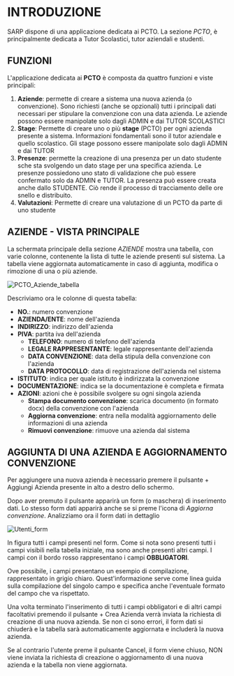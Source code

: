 <style>
    @import url(/css/doc-style.css);
</style>

# INTRODUZIONE

SARP dispone di una applicazione dedicata ai PCTO.
La sezione *PCTO*, è principalmente dedicata a Tutor Scolastici, tutor aziendali e studenti.

## FUNZIONI

L'applicazione dedicata ai **PCTO** è composta da quattro funzioni e viste principali:

1. **Aziende**: permette di creare a sistema una nuova azienda (o convenzione). Sono richiesti (anche se opzionali) tutti i principali dati necessari per stipulare la convenzione con una data azienda. Le aziende possono essere manipolate solo dagli ADMIN e dai TUTOR SCOLASTICI
2. **Stage**: Permette di creare uno o più **stage** (PCTO) per ogni azienda presente a sistema. Informazioni fondamentali sono il tutor aziendale e quello scolastico. Gli stage possono essere manipolate solo dagli ADMIN e dai TUTOR
3. **Presenze**: permette la creazione di una presenza per un dato studente sche sta svolgendo un dato stage per una specifica azienda. Le presenze possiedono uno stato di validazione che può essere confermato solo da ADMIN e TUTOR. La presenza può essere creata anche dallo STUDENTE. Ciò rende il processo di tracciamento delle ore snello e distribuito.
4. **Valutazioni**: Permette di creare una valutazione di un PCTO da parte di uno studente

## AZIENDE - VISTA PRINCIPALE

La schermata principale della sezione *AZIENDE* mostra una tabella, con varie colonne, contenente la lista di tutte le aziende presenti sul sistema.
La tabella viene aggiornata automaticamente in caso di aggiunta, modifica o rimozione di una o più aziende.

![PCTO_Aziende_tabella](/img/documentazione/pcto/pcto_aziende_01.png)

Descriviamo ora le colonne di questa tabella:
- **NO.**: numero convenzione
- **AZIENDA/ENTE**: nome dell'azienda
- **INDIRIZZO**: indirizzo dell'azienda
- **PIVA**: partita iva dell'azienda
  - **TELEFONO**: numero di telefono dell'azienda
  - **LEGALE RAPPRESENTANTE**: legale rappresentante dell'azienda
  - **DATA CONVENZIONE**: data della stipula della convenzione con l'azienda
  - **DATA PROTOCOLLO**: data di registrazione dell'azienda nel sistema
- **ISTITUTO**: indica per quale istituto è indirizzata la convenzione
- **DOCUMENTAZIONE**: indica se la documentazione è completa e firmata
- **AZIONI**: azioni che è possibile svolgere su ogni singola azienda
  - **Stampa documento convenzione**: scarica documento (in formato docx) della convenzione con l'azienda
  - **Aggiorna convenzione**: entra nella  modalità aggiornamento delle informazioni di una azienda
  - **Rimuovi convenzione**: rimuove una azienda dal sistema

## AGGIUNTA DI UNA AZIENDA E AGGIORNAMENTO CONVENZIONE

Per aggiungere una nuova azienda è necessario premere il pulsante <span class="button blue">+ Aggiungi Azienda</span> presente in alto a destro dello schermo. 

Dopo aver premuto il pulsante apparirà un form (o maschera) di inserimento dati. Lo stesso form dati apparirà anche se si preme l'icona di *Aggiorna convenzione*.
Analizziamo ora il form dati in dettaglio

![Utenti_form](/img/documentazione/pcto/pcto_aziende_02.png)

In figura tutti i campi presenti nel form. Come si nota sono presenti tutti i campi visibili nella tabella iniziale, ma sono anche presenti altri campi. I campi con il <span class="bold-red">bordo rosso</span> rappresentano i campi **OBBLIGATORI**.

Ove possibile, i campi presentano un esempio di compilazione, rappresentato in grigio chiaro. Quest'informazione serve come linea guida sulla compilazione del singolo campo e specifica anche l'eventuale formato del campo che va rispettato.

Una volta terminato l'inserimento di tutti i campi obbligatori e di altri campi facoltativi premendo il pulsante <span class="button green">+ Crea Azienda</span> verrà inviata la richiesta di creazione di una nuova azienda.
Se non ci sono errori, il form dati si chiuderà e la tabella sarà automaticamente aggiornata e includerà la nuova azienda.

Se al contrario l'utente preme il pulsante <span class="button red">Cancel</span>, il form viene chiuso, NON viene inviata la richiesta di creazione o aggiornamento di una nuova azienda e la tabella non viene aggiornata.
